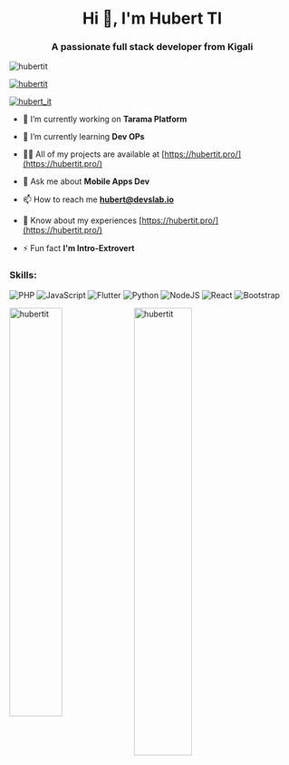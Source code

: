 <h1 align="center">Hi 👋, I'm Hubert TI</h1>
<h3 align="center">A passionate full stack developer from Kigali</h3>

<p align="left"> <img src="https://komarev.com/ghpvc/?username=hubertit&label=Profile%20views&color=0e75b6&style=flat" alt="hubertit" /> </p>

<p align="left"> <a href="https://github.com/ryo-ma/github-profile-trophy"><img src="https://github-profile-trophy.vercel.app/?username=hubertit&theme=dark" alt="hubertit" /></a> </p>

<p align="left"> <a href="https://twitter.com/hubert_it" target="blank"><img src="https://img.shields.io/twitter/follow/hubert_it?logo=twitter&style=for-the-badge&theme=dark" alt="hubert_it" /></a> </p>

- 🔭 I’m currently working on **Tarama Platform**

- 🌱 I’m currently learning **Dev OPs**

- 👨‍💻 All of my projects are available at [https://hubertit.pro/](https://hubertit.pro/)

- 💬 Ask me about **Mobile Apps Dev**

- 📫 How to reach me **hubert@devslab.io**

- 📄 Know about my experiences [https://hubertit.pro/](https://hubertit.pro/)

- ⚡ Fun fact **I'm Intro-Extrovert**




### Skills:
![PHP](https://img.shields.io/badge/PHP-777BB4?style=for-the-badge&logo=php&logoColor=white)
![JavaScript](https://img.shields.io/badge/JavaScript-F7DF1E?style=for-the-badge&logo=javascript&logoColor=black)
![Flutter](https://img.shields.io/badge/Flutter-02569B?style=for-the-badge&logo=flutter&logoColor=white)
![Python](https://img.shields.io/badge/Python-3776AB?style=for-the-badge&logo=python&logoColor=white)
![NodeJS](https://img.shields.io/badge/Node.js-339933?style=for-the-badge&logo=nodedotjs&logoColor=white)
![React](https://img.shields.io/badge/React-61DAFB?style=for-the-badge&logo=react&logoColor=black)
![Bootstrap](https://img.shields.io/badge/Bootstrap-7952B3?style=for-the-badge&logo=bootstrap&logoColor=white)


<p>&nbsp;<img align="left" width="43%" src="https://github-readme-stats.vercel.app/api?username=hubertit&theme=dark&show_icons=true&locale=en" alt="hubertit" /><img align="left" width="45%" src="https://github-readme-streak-stats.herokuapp.com/?user=hubertit&theme=dark" alt="hubertit" /></p>

